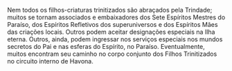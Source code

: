 ﻿Nem todos os filhos-criaturas trinitizados são abraçados pela Trindade; muitos se tornam associados e embaixadores dos Sete Espíritos Mestres do Paraíso, dos Espíritos Refletivos dos superuniversos e dos Espíritos Mães das criações locais. Outros podem aceitar designações especiais na Ilha eterna. Outros, ainda, podem ingressar nos serviços especiais nos mundos secretos do Pai e nas esferas do Espírito, no Paraíso. Eventualmente, muitos encontram seu caminho no corpo conjunto dos Filhos Trinitizados no circuito interno de Havona.